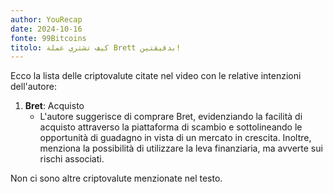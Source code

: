 ```yaml
---
author: YouRecap
date: 2024-10-16
fonte: 99Bitcoins
titolo: كيف تشتري عملة Brett بدقيقتين!
---
```


Ecco la lista delle criptovalute citate nel video con le relative intenzioni dell'autore:

1. **Bret**: Acquisto
   - L'autore suggerisce di comprare Bret, evidenziando la facilità di acquisto attraverso la piattaforma di scambio e sottolineando le opportunità di guadagno in vista di un mercato in crescita. Inoltre, menziona la possibilità di utilizzare la leva finanziaria, ma avverte sui rischi associati.

Non ci sono altre criptovalute menzionate nel testo.
